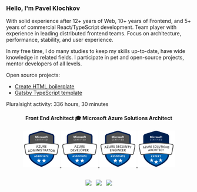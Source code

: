 <h3> Hello, I'm Pavel Klochkov</h3>
<p>With solid experience after 12+ years of Web, 10+ years of Frontend, and 5+ years of commercial React/TypeScript development. Team player with experience in leading distributed frontend teams. Focus on architecture, performance, stability, and user experience.</p><p>In my free time, I do many studies to keep my skills up-to-date, have wide knowledge in related fields. I participate in pet and open-source projects, mentor developers of all levels.</p>
<p>Open source projects:</p>
<ul>
  <li><a href="https://create-html-boilerplate.dev/" target="_blank" rel="noopener norefferer" title="Create HTML boilerplate">Create HTML boilerplate</a></li>
  <li><a href="https://github.com/webtime-studio/gatsby-typescript-starter" target="_blank" rel="noopener norefferer" title="Create HTML boilerplate">Gatsby TypeScript template</a></li>
</ul>
<p>Pluralsight activity: 336 hours, 30 minutes<p>
<div align="center">
    <h4>Front End Architect 🎓 Microsoft Azure Solutions Architect</h4>
    <div>
        <a href="https://www.youracclaim.com/badges/835d4d0d-bf05-4703-801c-fd117209af72" target="_blank" rel="noopener noreferrer">
            <img src="https://raw.githubusercontent.com/ckomop0x/ckomop0x/master/azure-administrator-associate-600x600.png" height="100" alt="Pavel Klochkov – Microsoft Azure Administrator"/>
        </a>
        <a href="https://www.youracclaim.com/earner/earned/badge/835d4d0d-bf05-4703-801c-fd117209af72" target="_blank" rel="noopener noreferrer">
            <img src="https://raw.githubusercontent.com/ckomop0x/ckomop0x/master/azure-developer-associate-600x600.png" height="100"  alt="Pavel Klochkov – Microsoft Azure Developer"/>
        </a>
        <a href="https://www.youracclaim.com/earner/earned/badge/050dc8e2-a291-44f7-955e-e91dcff34d9b" target="_blank" rel="noopener noreferrer">
            <img src="https://raw.githubusercontent.com/ckomop0x/ckomop0x/master/azure-security-engineer-associate-600x600.png" height="100"  alt="Pavel Klochkov – Microsoft Azure Security Engineer"/>
        </a>
        <a href="https://www.youracclaim.com/earner/earned/badge/d030e807-601d-4964-a627-5473cfdd2763" target="_blank" rel="noopener noreferrer">
            <img src="https://raw.githubusercontent.com/ckomop0x/ckomop0x/master/azure-solutions-architect-expert-600x600.png" height="100"  alt="Pavel Klochkov – Microsoft Azure Solutions Architect"/>
        </a>
    </div>
</div>
<br>
<p align="center">
<a href="https://www.linkedin.com/in/ckomop0x/"><img height="30" src="https://raw.githubusercontent.com/tinakuzmenko/tinakuzmenko/master/001-linkedin.svg"></a>&nbsp;&nbsp;
<a href="https://www.instagram.com/ckomop0x/"><img height="30" src="https://raw.githubusercontent.com/tinakuzmenko/tinakuzmenko/master/002-instagram.svg"></a>&nbsp;&nbsp;
<a href="https://www.codewars.com/users/ckomop0x/"><img height="30" src="https://www.codewars.com/users/ckomop0x/badges/micro"></a>
</p>